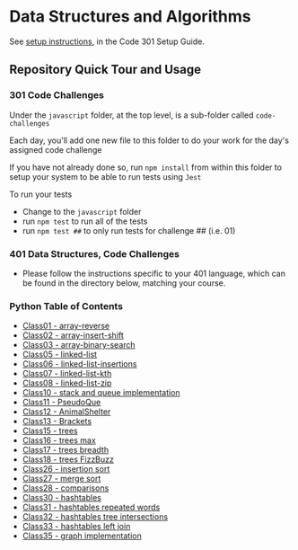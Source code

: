 # Data Structures and Algorithms

See [setup instructions](https://codefellows.github.io/setup-guide/code-301/3-code-challenges), in the Code 301 Setup Guide.

## Repository Quick Tour and Usage

### 301 Code Challenges

Under the `javascript` folder, at the top level, is a sub-folder called `code-challenges`

Each day, you'll add one new file to this folder to do your work for the day's assigned code challenge

If you have not already done so, run `npm install` from within this folder to setup your system to be able to run tests using `Jest`

To run your tests

- Change to the `javascript` folder
- run `npm test` to run all of the tests
- run `npm test ##` to only run tests for challenge ## (i.e. 01)

### 401 Data Structures, Code Challenges

- Please follow the instructions specific to your 401 language, which can be found in the directory below, matching your course.
### Python Table of Contents

- [Class01 - array-reverse](./python/code_challenges/array-reverse/README.md)
- [Class02 - array-insert-shift](./python/code_challenges/array-insert-shift/README.md)
- [Class03 - array-binary-search](./python/code_challenges/array-binary-search/README.md)
- [Class05 - linked-list](./python/code_challenges/linked_list/README.md)
- [Class06 - linked-list-insertions](./python/code_challenges/linked_list/insertions_README.md)
- [Class07 - linked-list-kth](./python/code_challenges/linked_list/kth_README.md)
- [Class08 - linked-list-zip](./python/code_challenges/linked_list/zip_README.md)
- [Class10 - stack and queue implementation](./python/code_challenges/stacks_and_queues/README.md)
- [Class11 - PseudoQue](./python/code_challenges/stacks_and_queues_pseudo/README.md)
- [Class12 - AnimalShelter](./python/code_challenges/stacks_and_queues_animal_shelter/README.md)
- [Class13 - Brackets](./python/code_challenges/stacks_and_queues_brackets/README.md)
- [Class15 - trees](./python/code_challenges/trees/README.md)
- [Class16 - trees max](./python/code_challenges/trees/README_max.md)
- [Class17 - trees breadth](./python/code_challenges/trees/README_breadth.md)
- [Class18 - trees FizzBuzz](./python/code_challenges/trees/README_fizzbuzz.md)
- [Class26 - insertion sort](./python/code_challenges/sorting/insertion/README.md)
- [Class27 - merge sort](./python/code_challenges/sorting/merge/README.md)
- [Class28 - comparisons](./python/code_challenges/sorting/comparisons/README.md)
- [Class30 - hashtables](./python/code_challenges/hashtables/README.md)
- [Class31 - hashtables repeated words](./python/code_challenges/hashtables/README_repeated_word.md)
- [Class32 - hashtables tree intersections](./python/code_challenges/hashtables/README_tree_intersection.md)
- [Class33 - hashtables left join](./python/code_challenges/hashtables/README_left_join.md)
- [Class35 - graph implementation](./python/code_challenges/graphs/README.md)
